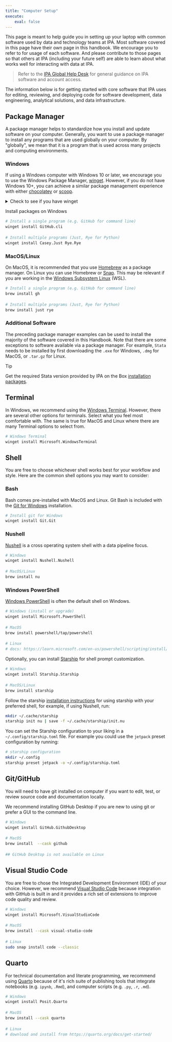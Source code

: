 ```yaml
---
title: "Computer Setup"
execute:
    eval: false
---
```


This page is meant to help guide you in setting up your laptop with common software
used by data and technology teams at IPA. Most software covered in this page have
their own page in this handbook. We encourage you to refer to for usage of each
software. And please contribute to those pages so that others at IPA (including
your future self) are able to learn about what works well for interacting with
data at IPA.

> Refer to the [IPA Global Help Desk](https://poverty-action.my.site.com/) for general guidance on IPA software and account access.

The information below is for getting started with core software that IPA uses for
editing, reviewing, and deploying code for software development, data engineering,
analytical solutions, and data infrastructure.

## Package Manager

A package manager helps to standardize how you install and update software on
your computer. Generally, you want to use a package manager to install any programs
that are used globally on your computer. By "globally", we mean that it is a program
that is used across many projects and computing environments.

### Windows

If using a Windows computer with Windows 10 or later, we encourage you to use the
Windows Package Manager, [winget](https://learn.microsoft.com/en-us/windows/package-manager/winget/). However, if you do not have Windows 10+, you can achieve a similar package management experience with either
[chocolatey](https://chocolatey.org/) or [scoop](https://scoop.sh/).

<details>
<summary>Check to see if you have winget</summary>

  1. Open Windows Powershell (See [PowerShell 101](https://learn.microsoft.com/en-us/powershell/scripting/learn/ps101/01-getting-started) if new to Windows PowerShell)
  1. Check to see if you have `winget` installed:
![Winget Version](assets/images/software/winget-version.png)
  1. If you do not see a version number for `winget`. Follow the Microsoft instructions
  to [Install winget](https://learn.microsoft.com/en-us/windows/package-manager/winget/#install-winget)

</details>

Install packages on Windows

```bash
# Install a single program (e.g. GitHub for command line)
winget install GitHub.cli

# Install multiple programs (Just, Rye for Python)
winget install Casey.Just Rye.Rye
```

### MacOS/Linux

On MacOS, it is recommended that you use [Homebrew](https://brew.sh/) as
a package manager. On Linux you can use Homebrew or [Snap](https://snapcraft.io/).
This may be relevant if you are working in the [Windows Subsystem Linux](https://learn.microsoft.com/en-us/windows/wsl/) (WSL).

```bash
# Install a single program (e.g. GitHub for command line)
brew install gh

# Install multiple programs (Just, Rye for Python)
brew install just rye
```

### Additional Software

The preceding package manager examples can be used to install the majority of the
software covered in this Handbook. Note that there are some exceptions to software
available via a package manager. For example, `Stata` needs to be installed by first
downloading the `.exe` for Windows, `.dmg` for MacOS, or  `.tar.gz` for Linux.

>[!TIP]
> Get the required Stata version provided by IPA on the Box [installation packages](https://ipastorage.app.box.com/folder/129276324764?v=install-stata).

## Terminal

In Windows, we recommend using the [Windows Terminal](https://learn.microsoft.com/en-us/windows/terminal/).
However, there are several other options for terminals. Select what you feel most
comfortable with. The same is true for MacOS and Linux where there are many Terminal
options to select from.

```bash
# Windows Terminal
winget install Microsoft.WindowsTerminal
```

## Shell

You are free to choose whichever shell works best for your workflow and style.
Here are the common shell options you may want to consider:

### Bash

Bash comes pre-installed with MacOS and Linux. Git Bash is included with the [Git for Windows](https://gitforwindows.org/) installation.

```bash
# Install git for Windows
winget install Git.Git
```

### Nushell

[Nushell](https://www.nushell.sh/) is a cross operating system shell with a data
pipeline focus.

```bash
# Windows
winget install Nushell.Nushell

# MacOS/Linux
brew install nu
```

### Windows PowerShell

[Windows PowerShell](https://learn.microsoft.com/en-us/powershell/scripting/overview)
is often the default shell on Windows.

```bash
# Windows (install or upgrade)
winget install Microsoft.PowerShell

# MacOS
brew install powershell/tap/powershell

# Linux
# docs: https://learn.microsoft.com/en-us/powershell/scripting/install/install-ubuntu
```

Optionally, you can install [Starship](https://starship.rs/) for shell prompt customization.

```bash
# Windows
winget install Starship.Starship

# MacOS/Linux
brew install starship
```

Follow the starship [installation instructions](https://starship.rs/#quick-install)
for using starship with your preferred shell, for example, if using Nushell, run:

```bash
mkdir ~/.cache/starship
starship init nu | save -f ~/.cache/starship/init.nu
```

You can set the Starship configuration to your liking in a `~/.config/starship.toml`
file. For example you could use the `jetpack` preset configuration by running:

```bash
# starship configuration
mkdir ~/.config
starship preset jetpack -o ~/.config/starship.toml
```

## Git/GitHub

You will need to have git installed on computer if you want to edit, test, or review
source code and documentation locally.

We recommend installing GitHub Desktop if you are new to using git or prefer a
GUI to the command line.

```bash
# Windows
winget install GitHub.GithubDesktop

# MacOS
brew install  --cask github

## GitHub Desktop is not available on Linux
```

## Visual Studio Code

You are free to chose the Integrated Development Environment (IDE) of your choice.
However, we recommend [Visual Studio Code](https://code.visualstudio.com/) because
integration with GitHub is built in and it provides a rich set of extensions to
improve code quality and review.

```bash
# Windows
winget install Microsoft.VisualStudioCode

# MacOS
brew install --cask visual-studio-code

# Linux
sudo snap install code --classic
```

## Quarto

For technical documentation and literate programming, we recommend using [Quarto](https://quarto.org/)
because of it's rich suite of publishing tools that integrate notebooks (e.g. `ipynb`, `.Rmd`),
and computer scripts (e.g. `.py`, `.r`, `.md`).

```bash
# Windows
winget install Posit.Quarto

# MacOS
brew install --cask quarto

# Linux
# download and install from https://quarto.org/docs/get-started/
```
